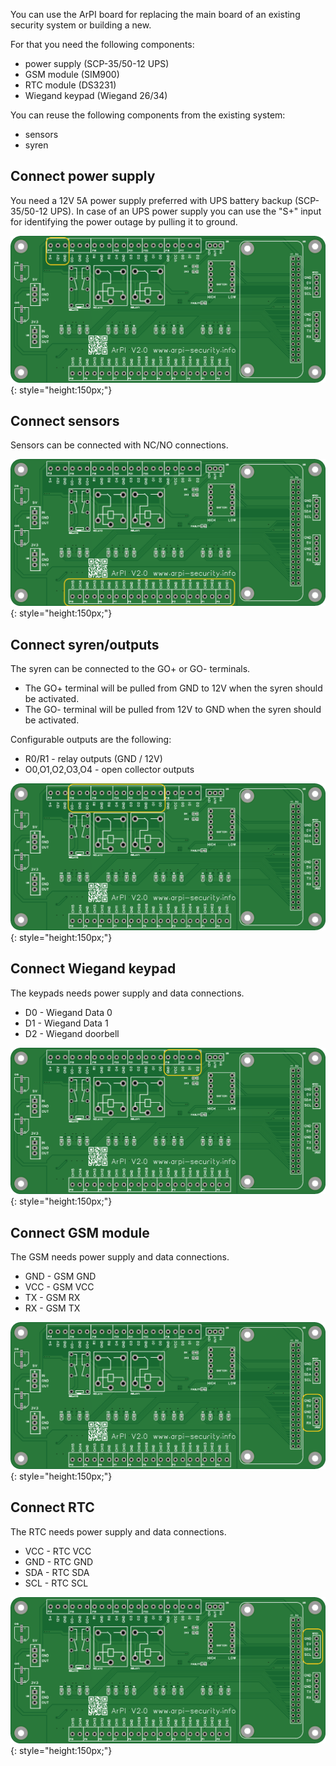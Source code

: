 You can use the ArPI board for replacing the main board of an existing security system or building a new.

For that you need the following components:

* power supply (SCP-35/50-12 UPS)
* GSM module (SIM900)
* RTC module (DS3231)
* Wiegand keypad (Wiegand 26/34)

You can reuse the following components from the existing system:

* sensors
* syren

## Connect power supply

You need a 12V 5A power supply preferred with UPS battery backup (SCP-35/50-12 UPS).
In case of an UPS power supply you can use the "S+" input for identifying the power outage by
pulling it to ground.

![Power inputs](images/power.png){: style="height:150px;"}

## Connect sensors

Sensors can be connected with NC/NO connections.

![Sensor inputs](images/sensors.png){: style="height:150px;"}

## Connect syren/outputs

The syren can be connected to the GO+ or GO- terminals.

* The GO+ terminal will be pulled from GND to 12V when the syren should be activated.
* The GO- terminal will be pulled from 12V to GND when the syren should be activated.

Configurable outputs are the following:

* R0/R1 - relay outputs (GND / 12V)
* O0,O1,O2,O3,O4 - open collector outputs

![Output terminals](images/outputs.png){: style="height:150px;"}

## Connect Wiegand keypad

The keypads needs power supply and data connections.

* D0 - Wiegand Data 0
* D1 - Wiegand Data 1
* D2 - Wiegand doorbell

![Wiegand outputs](images/keypad.png){: style="height:150px;"}

## Connect GSM module

The GSM needs power supply and data connections.

* GND - GSM GND
* VCC - GSM VCC
* TX - GSM RX
* RX - GSM TX

![GSM outputs](images/gsm.png){: style="height:150px;"}

## Connect RTC

The RTC needs power supply and data connections.

* VCC - RTC VCC
* GND - RTC GND
* SDA - RTC SDA
* SCL - RTC SCL

![RTC outputs](images/rtc.png){: style="height:150px;"}
